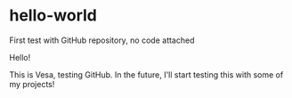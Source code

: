 # hello-world
First test with GitHub repository, no code attached

Hello!

This is Vesa, testing GitHub. In the future, I'll start testing this with some of my projects!
